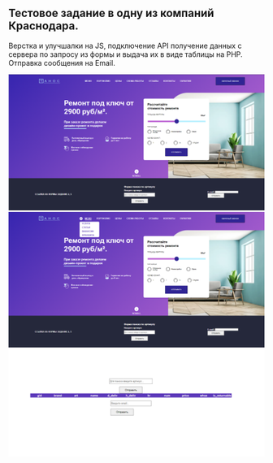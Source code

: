 ## Тестовое задание в одну из компаний Краснодара.

Верстка и улучшалки на JS,
подключение API получение данных с сервера по запросу из формы и выдача их в виде таблицы на PHP.
Отправка сообщения на Email.

![mountains](/img/scrin_1.png "Общий вид верстки")
![mountains](/img/scrin_2.png "Выпадающее меню")
![mountains](/img/scrin_3.png "Таблица возврата данных с сервера, ну и формы")
